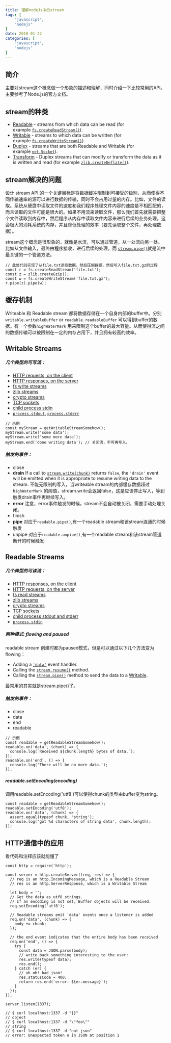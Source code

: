 ```yaml
---
title: 理解nodeJs中的stream
tags: [
    "javascript",
    "nodejs"
]
date: 2018-01-22
categories: [
    "javascript",
    "nodejs"
]
---
```


## 简介
主要对stream这个概念做一个形象的描述和理解，同时介绍一下比较常用的API。主要参考了Node.js的官方文档。

## stream的种类

*   [Readable](https://nodejs.org/api/stream.html#stream_class_stream_readable) - streams from which data can be read (for example [`fs.createReadStream()`](https://nodejs.org/api/fs.html#fs_fs_createreadstream_path_options)).
*   [Writable](https://nodejs.org/api/stream.html#stream_class_stream_writable) - streams to which data can be written (for example [`fs.createWriteStream()`](https://nodejs.org/api/fs.html#fs_fs_createwritestream_path_options)).
*   [Duplex](https://nodejs.org/api/stream.html#stream_class_stream_duplex) - streams that are both Readable and Writable (for example [`net.Socket`](https://nodejs.org/api/net.html#net_class_net_socket)).
*   [Transform](https://nodejs.org/api/stream.html#stream_class_stream_transform) - Duplex streams that can modify or transform the data as it is written and read (for example [`zlib.createDeflate()`](https://nodejs.org/api/zlib.html#zlib_zlib_createdeflate_options)).

## stream解决的问题

设计 stream API 的一个关键目标是将数据缓冲限制到可接受的级别，从而使得不同传输速率的源可以进行数据的传输，同时不会占用过量的内存。比如，文件的读取。系统从硬盘中读取文件的速度和我们程序处理文件内容的速度是不相匹配的，而且读取的文件可能是很大的。如果不用流来读取文件，那么我们首先就需要把整个文件读取到内存中，然后程序从内存中读取文件内容来进行后续的业务处理。这会极大的消耗系统的内存，并且降低处理的效率（要先读取整个文件，再处理数据）。

stream这个概念是很形象的，就像是水流，可以通过管道，从一处流向另一处。比如从文件输入，最终由程序接收，进行后续的处理。而 [`stream.pipe()`](https://nodejs.org/api/stream.html#stream_readable_pipe_destination_options)就是流中最关键的一个管道方法。

```
// 此处代码实现了从file.txt读取数据，然后压缩数据，然后写入file.txt.gz的过程
const r = fs.createReadStream('file.txt');
const z = zlib.createGzip();
const w = fs.createWriteStream('file.txt.gz');
r.pipe(z).pipe(w);
```
## 缓存机制

Writeable 和 Readable stream 都将数据存储在一个自身内部的buffer中。分别`writable.writableBuffer` or `readable.readableBuffer` 可以得到buffer的数据。有一个参数`highWaterMark` 用来限制这个buffer的最大容量。从而使得流之间的数据传输可以被限制在一定的内存占用下，并且拥有较高的效率。

## Writable Streams

##### 几个典型的可写流：

*   [HTTP requests, on the client](https://nodejs.org/api/http.html#http_class_http_clientrequest)
*   [HTTP responses, on the server](https://nodejs.org/api/http.html#http_class_http_serverresponse)
*   [fs write streams](https://nodejs.org/api/fs.html#fs_class_fs_writestream)
*   [zlib streams](https://nodejs.org/api/zlib.html)
*   [crypto streams](https://nodejs.org/api/crypto.html)
*   [TCP sockets](https://nodejs.org/api/net.html#net_class_net_socket)
*   [child process stdin](https://nodejs.org/api/child_process.html#child_process_subprocess_stdin)
*   [`process.stdout`](https://nodejs.org/api/process.html#process_process_stdout), [`process.stderr`](https://nodejs.org/api/process.html#process_process_stderr)

```
// 示例
const myStream = getWritableStreamSomehow();
myStream.write('some data');
myStream.write('some more data');
myStream.end('done writing data'); // 关闭流，不可再写入。
```

##### 触发的事件：
- close
- **drain**
If a call to [`stream.write(chunk)`](https://nodejs.org/api/stream.html#stream_writable_write_chunk_encoding_callback) returns `false`, the `'drain'` event will be emitted when it is appropriate to resume writing data to the stream.
不能无限制的写入，当writeable stream的内部缓存数据超过`highWaterMark` 的阈值，stream.write会返回false，这是应该停止写入，等到触发drain事件再继续写入。
- **error**
注意，error事件触发的时候，stream不会自动被关闭，需要手动处理关闭。
- finish
- **pipe** 
对应于`readable.pipe()`,有一个readable stream和该stream连通的时候触发
- unpipe
对应于`readable.unpipe()`,有一个readable stream和该stream管道断开的时候触发

## Readable Streams

##### 几个典型的可读流：

*   [HTTP responses, on the client](https://nodejs.org/api/http.html#http_class_http_incomingmessage)
*   [HTTP requests, on the server](https://nodejs.org/api/http.html#http_class_http_incomingmessage)
*   [fs read streams](https://nodejs.org/api/fs.html#fs_class_fs_readstream)
*   [zlib streams](https://nodejs.org/api/zlib.html)
*   [crypto streams](https://nodejs.org/api/crypto.html)
*   [TCP sockets](https://nodejs.org/api/net.html#net_class_net_socket)
*   [child process stdout and stderr](https://nodejs.org/api/child_process.html#child_process_subprocess_stdout)
*   [`process.stdin`](https://nodejs.org/api/process.html#process_process_stdin)

##### 两种模式: flowing and paused

readable stream 创建时都为paused模式，但是可以通过以下几个方法变为flowing：
*   Adding a [`'data'`](https://nodejs.org/api/stream.html#stream_event_data) event handler.
*   Calling the [`stream.resume()`](https://nodejs.org/api/stream.html#stream_readable_resume) method.
*   Calling the [`stream.pipe()`](https://nodejs.org/api/stream.html#stream_readable_pipe_destination_options) method to send the data to a [Writable](https://nodejs.org/api/stream.html#stream_class_stream_writable).

最常用的其实就是stream.pipe()了。

##### 触发的事件：
- close
- data
- end
- readable

```
// 示例
const readable = getReadableStreamSomehow();
readable.on('data', (chunk) => {
  console.log(`Received ${chunk.length} bytes of data.`);
});
readable.on('end', () => {
  console.log('There will be no more data.');
});
```
##### readable.setEncoding(encoding)

调用readable.setEncoding('utf8')可以使得chunk的类型由buffer变为string。
```
const readable = getReadableStreamSomehow();
readable.setEncoding('utf8');
readable.on('data', (chunk) => {
  assert.equal(typeof chunk, 'string');
  console.log('got %d characters of string data', chunk.length);
});
```

## HTTP通信中的应用
看代码和注释应该就能懂了
```
const http = require('http');

const server = http.createServer((req, res) => {
  // req is an http.IncomingMessage, which is a Readable Stream
  // res is an http.ServerResponse, which is a Writable Stream

  let body = '';
  // Get the data as utf8 strings.
  // If an encoding is not set, Buffer objects will be received.
  req.setEncoding('utf8');

  // Readable streams emit 'data' events once a listener is added
  req.on('data', (chunk) => {
    body += chunk;
  });

  // the end event indicates that the entire body has been received
  req.on('end', () => {
    try {
      const data = JSON.parse(body);
      // write back something interesting to the user:
      res.write(typeof data);
      res.end();
    } catch (er) {
      // uh oh! bad json!
      res.statusCode = 400;
      return res.end(`error: ${er.message}`);
    }
  });
});

server.listen(1337);

// $ curl localhost:1337 -d "{}"
// object
// $ curl localhost:1337 -d "\"foo\""
// string
// $ curl localhost:1337 -d "not json"
// error: Unexpected token o in JSON at position 1
```
